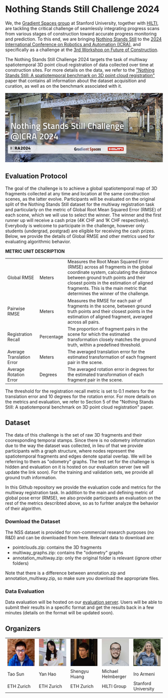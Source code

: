 # Nothing Stands Still Challenge 2024

We, the <a href="https://gradientspaces.stanford.edu/">Gradient Spaces group</a> at Stanford University, together with <a href="https://hilti-challenge.com/index.html">HILTI</a>, are tackling the critical challenge of seamlessly integrating progress scans from various stages of construction toward accurate progress monitoring and prediction. To this end, we are bringing <a href="https://nothing-stands-still.com/">Nothing Stands Still</a> to the <a href="https://2024.ieee-icra.org/">2024 International Conference on Robotics and Automation (ICRA)</a>, and specifically as a challenge at the <a href="https://construction-robots.github.io/">3rd Workshop on Future of Construction</a>.

The Nothing Stands Still Challenge 2024 targets the task of multiway spatiotemporal 3D point cloud registration of data collected over time at construction sites. For more details on the data, we refer to the <a href="https://nothing-stands-still.com/challenge#">"Nothing Stands Still: A spatiotemporal benchmark on 3D point cloud registration"</a> paper that contains all information about the dataset acquisition and curation, as well as on the benchmark associated with it.

<img src="assets/challenge-teaser.jpeg">

## Evaluation Protocol
The goal of the challenge is to achieve a global spatiotemporal map of 3D fragments collected at any time and location at the same construction scenes, as the latter evolve. Participants will be evaluated on the original split of the Nothing Stands Still dataset for the multiway registration task and particularly on the metric of Global Root Mean Squared Error (RMSE) of each scene, which we will use to select the winner. The winner and the first runner up will receive a cash prize (4K CHF and 1K CHF respectively). Everybody is welcome to participate in the challenge, however only students (undergrad, postgrad) are eligible for receiving the cash prizes. Below, we provide the details of Global RMSE and other metrics used for evaluating algorithmic behavior.

<b>METRIC	UNIT	DESCRIPTION</b>
<table>
  <tr>
    <td>Global RMSE</td>
    <td>Meters</td>
    <td>Measures the Root Mean Squared Error (RMSE) across all fragments in the global coordinate system, calculating the distance between ground truth points and their closest points in the estimation of aligned fragments. This is the main metric that determines the winner of the challenge.</td>
  </tr>
  <tr>
    <td>Pairwise RMSE</td>
    <td>Meters</td>
    <td>Measures the RMSE for each pair of fragments in the scene, between ground truth points and their closest points in the estimation of aligned fragment, averaged across all pairs.</td>
  </tr>
  <tr>
    <td>Registration Recall</td>
    <td>Percentage</td>
    <td>The proportion of fragment pairs in the scene for which the estimated transformation closely matches the ground truth, within a predefined threshold.</td>
  </tr>
  <tr>
    <td>Average Translation Error</td>
    <td>Meters</td>
    <td>The averaged translation error for the estimated transformation of each fragment pair in the scene.</td>
  </tr>
  <tr>
    <td>Average Rotation Error</td>
    <td>Degrees</td>
    <td>The averaged rotation error in degrees for the estimated transformation of each fragment pair in the scene.</td>
  </tr>
</table>
		
The threshold for the registration recall metric is set to 0.1 meters for the translation error and 10 degrees for the rotation error. For more details on the metrics and evaluation, we refer to Section 5 of the "Nothing Stands Still: A spatiotemporal benchmark on 3D point cloud registration" paper.



## Dataset
The data of this challenge is the set of raw 3D fragments and their cooresponding temporal stamps. Since there is no odometry information due to the way the dataset was collected, in lieu of that we provide participants with a graph structure, where nodes represent the spatiotemporal fragments and edges denote spatial overlap. We will be referring to them as "odometry" graphs. The test set for the challenge is hidden and evaluation on it is hosted on our evaluation server (we will update the link soon). For the training and validation sets, we provide all ground truth information.

In this Github repository we provide the evaluation code and metrics for the multiway registration task. In addition to the main and defining metric of global pose error (RMSE), we also provide participants an evaluation on the rest of the metrics describted above, so as to furhter analyze the behavior of their algorithm.



### Download the Dataset
The NSS dataset is provided for non-commercial research purposes (no R&D) and can be downloaded from here. Relevant data to download are:
<ul>
  <li> pointclouds.zip:         contains the 3D fragments</li>
  <li> multiway_graphs.zip:     contains the "odometry" graphs</li>
  <li> annotation_multiway.zip: only the original folder is relevant (ignore other folders)</li>
</ul>
Note that there is a difference between annotation.zip and annotation_multiway.zip, so make sure you download the appropriate files.

### Data Evaluation
Data evaluation will be hosted on our <a href="https://eval.nothing-stands-still.com/">evaluation server</a>. Users will be able to submit their results in a specific format and get the results back in a few minutes (details on the format will be updated soon).


  
## Organizers
<table border="0" width="100%">
	<tr border="0">
		<td width="20%" border="0"><img src="assets/people/tao_sun.jpeg" style="width: 100%; "></td>
		<td width="20%" border="0"><img src="assets/people/yan_hao.jpeg" style="width: 100%;"></td>
		<td width="20%" border="0"><img src="assets/people/shengyu_huang.jpeg" style="width: 100%;"></td>
		<td width="20%" border="0"><img src="assets/people/michael_helmberger.jpeg" style="width: 100%;"></td>
		<td width="20%" border="0"><img src="assets/people/iro_armeni.jpeg" style="width: 100%;"></td>
	</tr>
 	<tr border="0">
		<td width="20%" border="0" text-align="center">Tao Sun</td>
		<td width="20%" border="0" text-align="center">Yan Hao</td>
		<td width="20%" border="0" text-align="center">Shengyu Huang</td>
		<td width="20%" border="0" text-align="center">Michael Helmberger</td>
		<td width="20%" border="0" text-align="center">Iro Armeni</td>
  	</tr>
   	<tr>
		<td width="20%" border="0" text-align="center">ETH Zurich</td>
		<td width="20%" border="0" text-align="center">ETH Zurich</td>
		<td width="20%" border="0" text-align="center">ETH Zurich</td>
		<td width="20%" border="0" text-align="center">HILTI Group</td>
		<td width="20%" border="0" text-align="center">Stanford University</td>
  	</tr>
</table>
